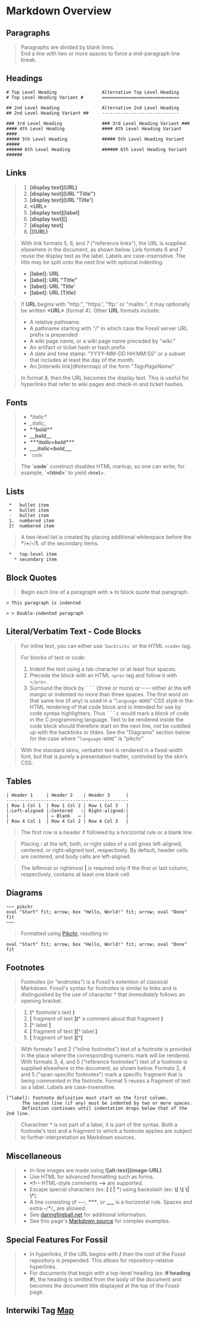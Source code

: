 # Markdown Overview #

## Paragraphs ##

> Paragraphs are divided by blank lines.  
> End a line with two or more spaces to force a mid-paragraph line break.

## Headings ##

>
    # Top Level Heading                 Alternative Top Level Heading
    # Top Level Heading Variant #       =============================
>
    ## 2nd Level Heading                Alternative 2nd Level Heading
    ## 2nd Level Heading Variant ##     -----------------------------
>
    ### 3rd Level Heading               ### 3rd Level Heading Variant ###
    #### 4th Level Heading              #### 4th Level Heading Variant ####
    ##### 5th Level Heading             ##### 5th Level Heading Variant #####
    ###### 6th Level Heading            ###### 6th Level Heading Variant ######

## Links ##

> 1.  **\[display text\]\(URL\)**
> 2.  **\[display text\]\(URL "Title"\)**
> 3.  **\[display text\]\(URL 'Title'\)**
> 4.  **\<URL\>**
> 5.  **\[display text\]\[label\]**
> 6.  **\[display text\]\[\]**
> 7.  **\[display text\]**
> 8.  **\[\]\(URL\)**

> With link formats 5, 6, and 7 ("reference links"), the URL is supplied
> elsewhere in the document, as shown below.  Link formats 6 and 7 reuse
> the display text as the label.  Labels are case-insensitive.  The title
> may be split onto the next line with optional indenting.

> * **\[label\]:&nbsp;URL**
> * **\[label\]:&nbsp;URL&nbsp;"Title"**
> * **\[label\]:&nbsp;URL&nbsp;'Title'**
> * **\[label\]:&nbsp;URL&nbsp;(Title)**

> If **URL** begins with "http:", "https:', "ftp:' or "mailto:",
> it may optionally be written **\<URL\>** (format 4).
> Other **URL** formats include:
> <ul>
> <li>  A relative pathname.
> <li>  A pathname starting with "/" in which case the Fossil server
>       URL prefix is prepended
> <li>  A wiki page name, or a wiki page name preceded by "wiki:"
> <li>  An artifact or ticket hash or hash prefix
> <li>  A date and time stamp: "YYYY-MM-DD HH:MM:SS" or a subset that
>       includes at least the day of the month.
> <li>  An [interwiki link](#intermap) of the form "<i>Tag</i><b>:</b><i>PageName</i>"</ul>

> In format 8, then the URL becomes the display text.  This is useful for
> hyperlinks that refer to wiki pages and check-in and ticket hashes.

## Fonts ##

> *   _\*italic\*_
> *   *\_italic\_*
> *   __\*\*bold\*\*__
> *   **\_\_bold\_\_**
> *   ___\*\*\*italic+bold\*\*\*___
> *   ***\_\_\_italic+bold\_\_\_***
> *   \``code`\`

> The **\`code\`** construct disables HTML markup, so one can write, for
> example, **\`\<html\>\`** to yield **`<html>`**.

## Lists ##

>
     *   bullet item
     +   bullet item
     -   bullet item
     1.  numbered item
     2)  numbered item

> A two-level list is created by placing additional whitespace before the
> **\***/**+**/**-**/**1.** of the secondary items.

>
     *   top-level item
       * secondary item

## Block Quotes ##

> Begin each line of a paragraph with **>** to block quote that paragraph.

> >
    > This paragraph is indented
> >
    > > Double-indented paragraph

## Literal/Verbatim Text - Code Blocks ##

> For inline text, you can either use \``backticks`\` or the HTML
> `<code>` tag.
>
> For blocks of text or code:
>
> 1. Indent the text using a tab character or at least four spaces.
> 2. Precede the block with an HTML `<pre>` tag and follow it with `</pre>`.
> 3. Surround the block by <tt>\`\`\`</tt> (three or more) or <tt>\~\~\~</tt> either at the
> left margin or indented no more than three spaces. The first word
> on that same line (if any) is used in a “`language-WORD`” CSS style in
> the HTML rendering of that code block and is intended for use by
> code syntax highlighters. Thus <tt>\`\`\`c</tt> would mark a block of code
> in the C programming language. Text to be rendered inside the code block
> should therefore start on the next line, not be cuddled up with the
> backticks or tildes.  See the "Diagrams" section below for the case where
> "`language-WORD`" is "pikchr".

> With the standard skins, verbatim text is rendered in a fixed-width font,
> but that is purely a presentation matter, controlled by the skin’s CSS.


## Tables ##

>
    | Header 1     | Header 2    | Header 3      |
    ----------------------------------------------
    | Row 1 Col 1  | Row 1 Col 2 | Row 1 Col 3   |
    |:Left-aligned |:Centered   :| Right-aligned:|
    |              | ← Blank   → |               |
    | Row 4 Col 1  | Row 4 Col 2 | Row 4 Col 3   |

> The first row is a header if followed by a horizontal rule or a blank line.

> Placing **:** at the left, both, or right sides of a cell gives left-aligned,
> centered, or right-aligned text, respectively.  By default, header cells are
> centered, and body cells are left-aligned.

> The leftmost or rightmost **\|** is required only if the first or last column,
> respectively, contains at least one blank cell.

## Diagrams ##

>
~~~~~
~~~ pikchr
oval "Start" fit; arrow; box "Hello, World!" fit; arrow; oval "Done" fit
~~~
~~~~~

> Formatted using [Pikchr](https://pikchr.org/home), resulting in:

>
~~~ pikchr
oval "Start" fit; arrow; box "Hello, World!" fit; arrow; oval "Done" fit
~~~

<a id="ftnts"></a>
## Footnotes ##

> Footnotes (or "endnotes") is a Fossil's extention of classical Markdown.
> Fossil's syntax for footnotes is similar to links and
> is distinguished by the use of character **^**
> that *immediately* follows an opening bracket.

> 1. **\(^** footnote's text **)**
> 2. **\[** fragment of text **]\(^** a comment about that fragment **\)**
> 3. **\[^**&nbsp;label&nbsp;**\]**
> 4. **\[** fragment of text **\]\[^**&nbsp;label&nbsp;**\]**
> 5. **\[** fragment of text **\]\[^\]**

> With formats 1 and 2 ("inline footnotes") text of a footnote is provided
> in the place where the corresponding numeric mark will be rendered.
> With formats 3, 4, and 5 ("reference footnotes") text of a footnote
> is supplied elsewhere in the document, as shown below.
> Formats 2, 4 and 5 ("span-specific footnotes") mark a specific fragment
> that is being commented in the footnote.
> Format 5 reuses a fragment of text as a label.
> Labels are case-insensitive.

>
```
[^label]: Footnote definition must start on the first column.
      The second line (if any) must be indented by two or more spaces.
      Definition continues until indentation drops below that of the 2nd line.
```
> Charachter **^** is not part of a label, it is part of the syntax.
> Both a footnote's text and a fragment to which a footnote applies
> are subject to further interpretation as Markdown sources.

## Miscellaneous ##

> *   In-line images are made using **\!\[alt-text\]\(image-URL\)**.
> *   Use HTML for advanced formatting such as forms.
> *   **\<!--** HTML-style comments **-->** are supported.
> *   Escape special characters (ex: **\[** **\(** **\|** **\***)
>     using backslash (ex: **\\\[** **\\\(** **\\\|** **\\\***).
> *   A line consisting of **---**, **\*\*\***, or **\_\_\_** is a horizontal
>     rule.  Spaces and extra **-**/**\***/**_** are allowed.
> *   See [daringfireball.net][] for additional information.
> *   See this page's [Markdown source](/md_rules?txt=1) for complex examples.

## Special Features For Fossil ##

> *  In hyperlinks, if the URL begins with **/** then the root of the Fossil
>    repository is prepended.  This allows for repository-relative hyperlinks.
> *  For documents that begin with a top-level heading (ex: **# heading #**),
>    the heading is omitted from the body of the document and becomes the
>    document title displayed at the top of the Fossil page.

[daringfireball.net]: http://daringfireball.net/projects/markdown/syntax

<a name="intermap"></a>
## Interwiki Tag [Map](/intermap)
